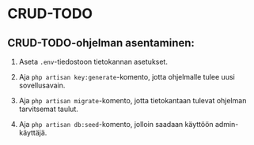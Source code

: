 # CRUD-TODO

## CRUD-TODO-ohjelman asentaminen:

1. Aseta `.env`-tiedostoon tietokannan asetukset.

   

2. Aja `php artisan key:generate`-komento, jotta ohjelmalle tulee uusi sovellusavain.

   

3. Aja `php artisan migrate`-komento, jotta tietokantaan tulevat ohjelman tarvitsemat taulut.

   

4. Aja `php artisan db:seed`-komento, jolloin saadaan käyttöön admin-käyttäjä.

